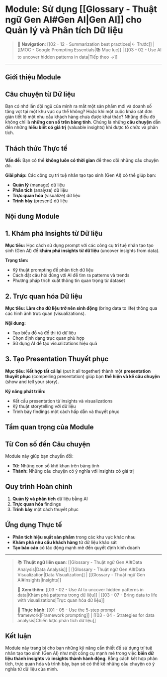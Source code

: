 # Module: Sử dụng [[Glossary - Thuật ngữ Gen AI#Gen AI|Gen AI]] cho Quản lý và Phân tích Dữ liệu

> 🧭 **Navigation**: [[02 - 12 - Summarization best practices|← Trước]] | [[MOC - Google Prompting Essentials|📚 Mục lục]] | [[03 - 02 - Use AI to uncover hidden patterns in data|Tiếp theo →]]

---

## Giới thiệu Module

## Câu chuyện từ Dữ liệu

Bạn có nhớ lần đội ngũ của mình ra mắt một sản phẩm mới và doanh số tăng vọt tại một khu vực cụ thể không? Hoặc khi một cuộc khảo sát đơn giản tiết lộ một nhu cầu khách hàng chưa được khai thác? Những điều đó không chỉ là **những con số trên bảng tính**. Chúng là những **câu chuyện** dẫn đến những **hiểu biết có giá trị** (valuable insights) khi được tổ chức và phân tích.

## Thách thức Thực tế

**Vấn đề:** Bạn có thể **không luôn có thời gian** để theo dõi những câu chuyện đó.

**Giải pháp:** Các công cụ trí tuệ nhân tạo tạo sinh (Gen AI) có thể giúp bạn:

- **Quản lý** (manage) dữ liệu
- **Phân tích** (analyze) dữ liệu
- **Trực quan hóa** (visualize) dữ liệu
- **Trình bày** (present) dữ liệu

## Nội dung Module

## 1. Khám phá Insights từ Dữ liệu

**Mục tiêu:** Học cách sử dụng prompt với các công cụ trí tuệ nhân tạo tạo sinh (Gen AI) để **khám phá insights từ dữ liệu** (uncover insights from data).

**Trọng tâm:**

- Kỹ thuật prompting để phân tích dữ liệu
- Cách đặt câu hỏi đúng với AI để tìm ra patterns và trends
- Phương pháp trích xuất thông tin quan trọng từ dataset

## 2. Trực quan hóa Dữ liệu

**Mục tiêu:** **Làm cho dữ liệu trở nên sinh động** (bring data to life) thông qua các hình ảnh trực quan (visualizations).

**Nội dung:**

- Tạo biểu đồ và đồ thị từ dữ liệu
- Chọn định dạng trực quan phù hợp
- Sử dụng AI để tạo visualizations hiệu quả

## 3. Tạo Presentation Thuyết phục

**Mục tiêu:** **Kết hợp tất cả lại** (put it all together) thành một **presentation thuyết phục** (compelling presentation) giúp bạn **thể hiện và kể câu chuyện** (show and tell your story).

**Kỹ năng phát triển:**

- Kết cấu presentation từ insights và visualizations
- Kỹ thuật storytelling với dữ liệu
- Trình bày findings một cách hấp dẫn và thuyết phục

## Tầm quan trọng của Module

## Từ Con số đến Câu chuyện

Module này giúp bạn chuyển đổi:

- **Từ:** Những con số khô khan trên bảng tính
- **Thành:** Những câu chuyện có ý nghĩa với insights có giá trị

## Quy trình Hoàn chỉnh

1. **Quản lý và phân tích** dữ liệu bằng AI
2. **Trực quan hóa** findings
3. **Trình bày** một cách thuyết phục

## Ứng dụng Thực tế

- **Phân tích hiệu suất sản phẩm** trong các khu vực khác nhau
- **Khám phá nhu cầu khách hàng** từ dữ liệu khảo sát
- **Tạo báo cáo** có tác động mạnh mẽ đến quyết định kinh doanh

---

> 📚 **Thuật ngữ liên quan**: [[Glossary - Thuật ngữ Gen AI#Data Analysis|Data Analysis]] | [[Glossary - Thuật ngữ Gen AI#Data Visualization|Data Visualization]] | [[Glossary - Thuật ngữ Gen AI#Insights|Insights]]
>
> 🔗 **Xem thêm**: [[03 - 02 - Use AI to uncover hidden patterns in data|Khám phá patterns trong dữ liệu]] | [[03 - 07 - Bring data to life with visualizations|Trực quan hóa dữ liệu]]
>
> 🎯 **Thực hành**: [[01 - 05 - Use the 5-step prompt framework|Framework prompting]] | [[03 - 04 - Strategies for data analysis|Chiến lược phân tích dữ liệu]]

## Kết luận

Module này trang bị cho bạn những kỹ năng cần thiết để sử dụng trí tuệ nhân tạo tạo sinh (Gen AI) như một công cụ mạnh mẽ trong việc **biến dữ liệu thành insights** và **insights thành hành động**. Bằng cách kết hợp phân tích, trực quan hóa và trình bày, bạn sẽ có thể kể những câu chuyện có ý nghĩa từ dữ liệu của mình.
